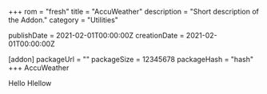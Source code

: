 +++
rom = "fresh"
title = "AccuWeather"
description = "Short description of the Addon."
category = "Utilities"

publishDate = 2021-02-01T00:00:00Z
creationDate = 2021-02-01T00:00:00Z

[addon]
packageUrl = ""
packageSize = 12345678
packageHash = "hash"
+++
AccuWeather



Hello
Hlellow